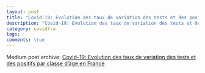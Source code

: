 ```yaml
---
layout: post
title: "Covid-19: Evolution des taux de variation des tests et des positifs par classe d’âge en France"
description: "Covid-19: Evolution des taux de variation des tests et des positifs par classe d’âge en France"
category: covidfra
tags: 
comments: true
---
```


Medium post archive: [Covid-19: Evolution des taux de variation des tests et des positifs par classe d’âge en France](https://chrisgodlak.medium.com/covid-19-evolution-des-taux-de-variation-des-tests-et-des-positifs-par-classe-d%C3%A2ge-en-france-c78abec8f806)
